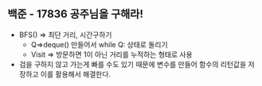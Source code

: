 ## 백준 - 17836 공주님을 구해라!

- BFS() => 최단 거리, 시간구하기
  - Q=>deque() 만들어서 while Q: 상태로 돌리기
  - Visit => 방문하면 1이 아닌 거리를 누적하는 형태로 사용
- 검을 구하지 않고 가는게 빠를 수도 있기 때문에 변수를 만들어 함수의 리턴값을 저장하고 이를 활용해서 해결한다.